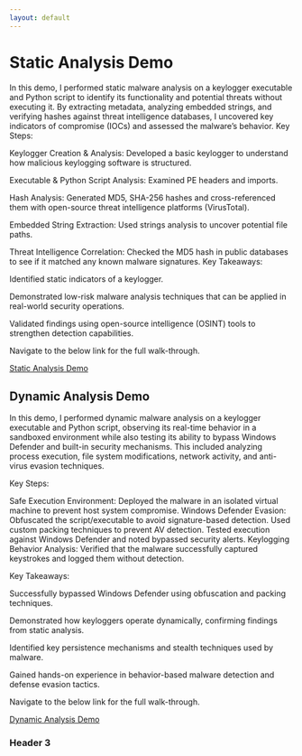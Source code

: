 ```yaml
---
layout: default
---
```



# Static Analysis Demo

In this demo, I performed static malware analysis on a keylogger executable and Python script to identify its functionality and potential threats without executing it. By extracting metadata, analyzing embedded strings, and verifying hashes against threat intelligence databases, I uncovered key indicators of compromise (IOCs) and assessed the malware’s behavior. 
Key Steps:

Keylogger Creation & Analysis: Developed a basic keylogger to understand how malicious keylogging software is structured.

Executable & Python Script Analysis: Examined PE headers and imports.

Hash Analysis: Generated MD5, SHA-256 hashes and cross-referenced them with open-source threat intelligence platforms (VirusTotal).

Embedded String Extraction: Used strings analysis to uncover potential file paths.

Threat Intelligence Correlation: Checked the MD5 hash in public databases to see if it matched any known malware signatures. 
Key Takeaways:

Identified static indicators of a keylogger.

Demonstrated low-risk malware analysis techniques that can be applied in real-world security operations.

Validated findings using open-source intelligence (OSINT) tools to strengthen detection capabilities.

Navigate to the below link for the full walk-through.

[Static Analysis Demo](https://youtu.be/vjDuOHOMlJc?si=TqcFx6O982eB3LV_) 

## Dynamic Analysis Demo

In this demo, I performed dynamic malware analysis on a keylogger executable and Python script, observing its real-time behavior in a sandboxed environment while also testing its ability to bypass Windows Defender and built-in security mechanisms. This included analyzing process execution, file system modifications, network activity, and anti-virus evasion techniques.

Key Steps:

Safe Execution Environment: Deployed the malware in an isolated virtual machine to prevent host system compromise.
Windows Defender Evasion: Obfuscated the script/executable to avoid signature-based detection.
Used custom packing techniques to prevent AV detection. 
Tested execution against Windows Defender and noted bypassed security alerts. 
Keylogging Behavior Analysis: Verified that the malware successfully captured keystrokes and logged them without detection.

Key Takeaways:

Successfully bypassed Windows Defender using obfuscation and packing techniques.

Demonstrated how keyloggers operate dynamically, confirming findings from static analysis.

Identified key persistence mechanisms and stealth techniques used by malware.

Gained hands-on experience in behavior-based malware detection and defense evasion tactics.

Navigate to the below link for the full walk-through.

[Dynamic Analysis Demo](https://youtu.be/RvHy83w9o5A?si=A4rtUoZElggDOkA1) 

### Header 3



